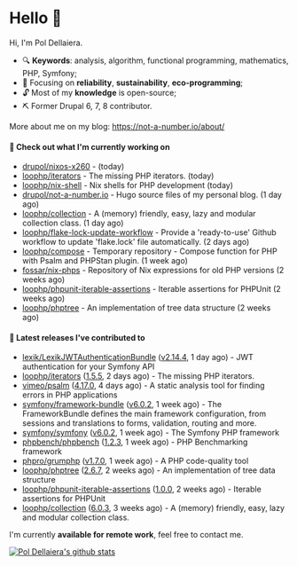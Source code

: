# Hello 👋

Hi, I'm Pol Dellaiera.

- 🔍 **Keywords**: analysis, algorithm, functional programming, mathematics, PHP, Symfony;
- 🎯 Focusing on **reliability**, **sustainability**, **eco-programming**;
- 🔓 Most of my **knowledge** is open-source;
- ⛏️ Former Drupal 6, 7, 8 contributor.

More about me on my blog: https://not-a-number.io/about/

#### 👷 Check out what I'm currently working on

- [drupol/nixos-x260](https://github.com/drupol/nixos-x260) -  (today)
- [loophp/iterators](https://github.com/loophp/iterators) - The missing PHP iterators. (today)
- [loophp/nix-shell](https://github.com/loophp/nix-shell) - Nix shells for PHP development (today)
- [drupol/not-a-number.io](https://github.com/drupol/not-a-number.io) - Hugo source files of my personal blog. (1 day ago)
- [loophp/collection](https://github.com/loophp/collection) - A (memory) friendly, easy, lazy and modular collection class. (1 day ago)
- [loophp/flake-lock-update-workflow](https://github.com/loophp/flake-lock-update-workflow) - Provide a &#39;ready-to-use&#39; Github workflow to update &#39;flake.lock&#39; file automatically. (2 days ago)
- [loophp/compose](https://github.com/loophp/compose) - Temporary repository - Compose function for PHP with Psalm and PHPStan plugin. (1 week ago)
- [fossar/nix-phps](https://github.com/fossar/nix-phps) - Repository of Nix expressions for old PHP versions (2 weeks ago)
- [loophp/phpunit-iterable-assertions](https://github.com/loophp/phpunit-iterable-assertions) - Iterable assertions for PHPUnit (2 weeks ago)
- [loophp/phptree](https://github.com/loophp/phptree) - An implementation of tree data structure (2 weeks ago)

#### 🔭 Latest releases I've contributed to

- [lexik/LexikJWTAuthenticationBundle](https://github.com/lexik/LexikJWTAuthenticationBundle) ([v2.14.4](https://github.com/lexik/LexikJWTAuthenticationBundle/releases/tag/v2.14.4), 1 day ago) - JWT authentication for your Symfony API
- [loophp/iterators](https://github.com/loophp/iterators) ([1.5.5](https://github.com/loophp/iterators/releases/tag/1.5.5), 2 days ago) - The missing PHP iterators.
- [vimeo/psalm](https://github.com/vimeo/psalm) ([4.17.0](https://github.com/vimeo/psalm/releases/tag/4.17.0), 4 days ago) - A static analysis tool for finding errors in PHP applications
- [symfony/framework-bundle](https://github.com/symfony/framework-bundle) ([v6.0.2](https://github.com/symfony/framework-bundle/releases/tag/v6.0.2), 1 week ago) - The FrameworkBundle defines the main framework configuration, from sessions and translations to forms, validation, routing and more.
- [symfony/symfony](https://github.com/symfony/symfony) ([v6.0.2](https://github.com/symfony/symfony/releases/tag/v6.0.2), 1 week ago) - The Symfony PHP framework
- [phpbench/phpbench](https://github.com/phpbench/phpbench) ([1.2.3](https://github.com/phpbench/phpbench/releases/tag/1.2.3), 1 week ago) - PHP Benchmarking framework
- [phpro/grumphp](https://github.com/phpro/grumphp) ([v1.7.0](https://github.com/phpro/grumphp/releases/tag/v1.7.0), 1 week ago) - A PHP code-quality tool
- [loophp/phptree](https://github.com/loophp/phptree) ([2.6.7](https://github.com/loophp/phptree/releases/tag/2.6.7), 2 weeks ago) - An implementation of tree data structure
- [loophp/phpunit-iterable-assertions](https://github.com/loophp/phpunit-iterable-assertions) ([1.0.0](https://github.com/loophp/phpunit-iterable-assertions/releases/tag/1.0.0), 2 weeks ago) - Iterable assertions for PHPUnit
- [loophp/collection](https://github.com/loophp/collection) ([6.0.3](https://github.com/loophp/collection/releases/tag/6.0.3), 3 weeks ago) - A (memory) friendly, easy, lazy and modular collection class.

I'm currently **available for remote work**, feel free to contact me.

[![Pol Dellaiera's github stats](https://github-readme-stats.vercel.app/api?username=drupol&count_private=true&show_icons=true)](https://github.com/drupol)
